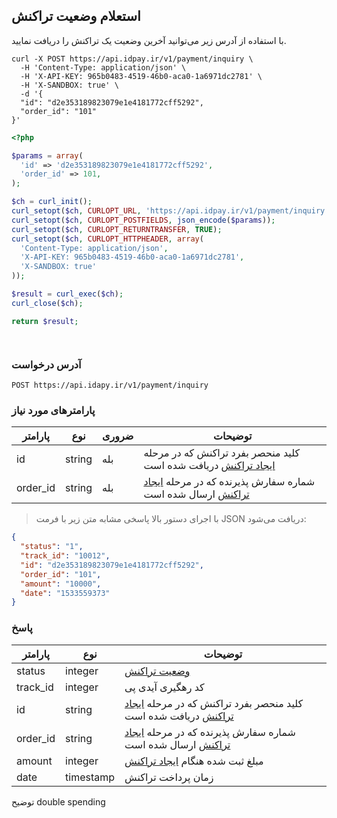 ## استعلام وضعیت تراکنش

با استفاده از آدرس زیر می‌توانید آخرین وضعیت یک تراکنش را دریافت نمایید.

```shell
curl -X POST https://api.idpay.ir/v1/payment/inquiry \
  -H 'Content-Type: application/json' \
  -H 'X-API-KEY: 965b0483-4519-46b0-aca0-1a6971dc2781' \
  -H 'X-SANDBOX: true' \
  -d '{
  "id": "d2e353189823079e1e4181772cff5292",
  "order_id": "101"
}'
```

```php
<?php

$params = array(
  'id' => 'd2e353189823079e1e4181772cff5292',
  'order_id' => 101,
);

$ch = curl_init();
curl_setopt($ch, CURLOPT_URL, 'https://api.idpay.ir/v1/payment/inquiry');
curl_setopt($ch, CURLOPT_POSTFIELDS, json_encode($params));
curl_setopt($ch, CURLOPT_RETURNTRANSFER, TRUE);
curl_setopt($ch, CURLOPT_HTTPHEADER, array(
  'Content-Type: application/json',
  'X-API-KEY: 965b0483-4519-46b0-aca0-1a6971dc2781',
  'X-SANDBOX: true'
));

$result = curl_exec($ch);
curl_close($ch);

return $result;
```

```go

```

```javascript

```

### آدرس درخواست

`POST https://api.idapy.ir/v1/payment/inquiry`

### پارامترهای مورد نیاز

پارامتر | نوع | ضروری | توضیحات
------- | --- | ----- | -------
id | string | بله | کلید منحصر بفرد تراکنش که در مرحله [ایجاد تراکنش](#2c82b7acb2) دریافت شده است
order_id | string | بله | شماره سفارش پذیرنده که در مرحله [ایجاد تراکنش](#2c82b7acb2) ارسال شده است

> با اجرای دستور بالا پاسخی مشابه متن زیر با فرمت JSON دریافت می‌شود:

```json
{
  "status": "1",
  "track_id": "10012",
  "id": "d2e353189823079e1e4181772cff5292",
  "order_id": "101",
  "amount": "10000",
  "date": "1533559373"
}
```

### پاسخ

پارامتر | نوع | توضیحات
------- | --- | -------
status | integer | [وضعیت تراکنش](#ad39f18522)
track_id | integer | کد رهگیری آیدی پی
id | string | کلید منحصر بفرد تراکنش که در مرحله [ایجاد تراکنش](#2c82b7acb2) دریافت شده است
order_id | string | شماره سفارش پذیرنده که در مرحله [ایجاد تراکنش](#2c82b7acb2) ارسال شده است
amount | integer | مبلغ ثبت شده هنگام [ایجاد تراکنش](#2c82b7acb2)
date | timestamp | زمان پرداخت تراکنش

<aside class="warning">توضیح double spending</aside>
